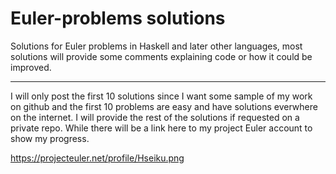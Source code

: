Euler-problems solutions
========================

Solutions for Euler problems in Haskell and later other languages, most solutions will provide some comments explaining code or how it could be improved.

---

I will only post the first 10 solutions since I want some sample of my work on github and the first 10 problems are easy and have solutions everwhere on the internet. I will provide the rest of the solutions if requested on a private repo. While there will be a link here to my project Euler account to show my progress.

https://projecteuler.net/profile/Hseiku.png